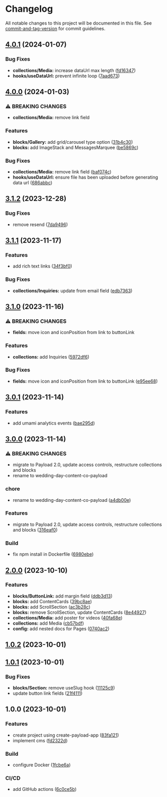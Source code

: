 # Changelog

All notable changes to this project will be documented in this file. See [commit-and-tag-version](https://github.com/absolute-version/commit-and-tag-version) for commit guidelines.

## [4.0.1](https://github.com/hjbugajski/wedding-day-content-co-payload/compare/v4.0.0...v4.0.1) (2024-01-07)

### Bug Fixes

- **collections/Media:** increase dataUrl max length ([fd16347](https://github.com/hjbugajski/wedding-day-content-co-payload/commit/fd16347df3c3c9017c2be92d5434111e6a23194c))
- **hooks/useDataUrl:** prevent infinite loop ([7aad673](https://github.com/hjbugajski/wedding-day-content-co-payload/commit/7aad673f831980f6662201b273bf03b4901224ed))

## [4.0.0](https://github.com/hjbugajski/wedding-day-content-co-payload/compare/v3.1.2...v4.0.0) (2024-01-03)

### ⚠ BREAKING CHANGES

- **collections/Media:** remove link field

### Features

- **blocks/Gallery:** add grid/carousel type option ([31b4c30](https://github.com/hjbugajski/wedding-day-content-co-payload/commit/31b4c305d68ea8d9a7fa4912bdcf495bf2d5176c))
- **blocks:** add ImageStack and MessagesMarquee ([be5869c](https://github.com/hjbugajski/wedding-day-content-co-payload/commit/be5869cdfcc5aa6b51ecf5d19d69cb364500b0ae))

### Bug Fixes

- **collections/Media:** remove link field ([baf074c](https://github.com/hjbugajski/wedding-day-content-co-payload/commit/baf074c4c0213529fb728436f6dec0f882b1fc23))
- **hooks/useDataUrl:** ensure file has been uploaded before generating data url ([686abbc](https://github.com/hjbugajski/wedding-day-content-co-payload/commit/686abbc0510a2c4b86b8f9d7fafadd9b43a53a91))

## [3.1.2](https://github.com/hjbugajski/wedding-day-content-co-payload/compare/v3.1.1...v3.1.2) (2023-12-28)

### Bug Fixes

- remove resend ([7da9496](https://github.com/hjbugajski/wedding-day-content-co-payload/commit/7da949630021cd0b024020a270a99cb16e60d1c6))

## [3.1.1](https://github.com/hjbugajski/wedding-day-content-co-payload/compare/v3.1.0...v3.1.1) (2023-11-17)

### Features

- add rich text links ([34f3bf0](https://github.com/hjbugajski/wedding-day-content-co-payload/commit/34f3bf038b0225f1b833134795afc0877ca31f12))

### Bug Fixes

- **collections/Inquiries:** update from email field ([edb7363](https://github.com/hjbugajski/wedding-day-content-co-payload/commit/edb7363491576b1cf03bffae337cf64cf911a378))

## [3.1.0](https://github.com/hjbugajski/wedding-day-content-co-payload/compare/v3.0.1...v3.1.0) (2023-11-16)

### ⚠ BREAKING CHANGES

- **fields:** move icon and iconPosition from link to buttonLink

### Features

- **collections:** add Inquiries ([5972df6](https://github.com/hjbugajski/wedding-day-content-co-payload/commit/5972df6e11da0e53e6ca0448d251a63c0e276c17))

### Bug Fixes

- **fields:** move icon and iconPosition from link to buttonLink ([e95ee68](https://github.com/hjbugajski/wedding-day-content-co-payload/commit/e95ee687e3dc701d271c4b7d7d4fc8b2924ed1af))

## [3.0.1](https://github.com/hjbugajski/wedding-day-content-co-payload/compare/v3.0.0...v3.0.1) (2023-11-14)

### Features

- add umami analytics events ([bae295d](https://github.com/hjbugajski/wedding-day-content-co-payload/commit/bae295db2dc4e4c8f3b8cf1e673162544aab6537))

## [3.0.0](https://github.com/hjbugajski/wedding-day-content-co-payload/compare/v2.0.0...v3.0.0) (2023-11-14)

### ⚠ BREAKING CHANGES

- migrate to Payload 2.0, update access controls, restructure collections and blocks
- rename to wedding-day-content-co-payload

### chore

- rename to wedding-day-content-co-payload ([a4db00e](https://github.com/hjbugajski/wedding-day-content-co-payload/commit/a4db00ef27a38b76a17ec30dba0dfcd0633422d1))

### Features

- migrate to Payload 2.0, update access controls, restructure collections and blocks ([316eaf0](https://github.com/hjbugajski/wedding-day-content-co-payload/commit/316eaf0efe6a8583f23eb756f370d5f4d3803787))

### Build

- fix npm install in Dockerfile ([6980ebe](https://github.com/hjbugajski/wedding-day-content-co-payload/commit/6980ebe7c44063877e97d5f40d6739b2bc09ed62))

## [2.0.0](https://github.com/hjbugajski/wedding-day-content-co-payload-deprecated/compare/v1.0.2...v2.0.0) (2023-10-10)

### Features

- **blocks/ButtonLink:** add margin field ([ddb3d13](https://github.com/hjbugajski/wedding-day-content-co-payload-deprecated/commit/ddb3d1377782cfcef65c5f35f6be2f9b17a6b8d4))
- **blocks:** add ContentCards ([39bc8ae](https://github.com/hjbugajski/wedding-day-content-co-payload-deprecated/commit/39bc8aebe267de315783436bffd90448efa2d841))
- **blocks:** add ScrollSection ([ac3b28c](https://github.com/hjbugajski/wedding-day-content-co-payload-deprecated/commit/ac3b28c0bb2c6fab9cdf87a0c10100bf53dcfa98))
- **blocks:** remove ScrollSection, update ContentCards ([8e44927](https://github.com/hjbugajski/wedding-day-content-co-payload-deprecated/commit/8e449274b67b79c864500aece269f7798ae6c669))
- **collections/Media:** add poster for videos ([40fa68e](https://github.com/hjbugajski/wedding-day-content-co-payload-deprecated/commit/40fa68e628d4d6505fb04b2ca8ba3c993fe4f42b))
- **collections:** add Media ([cb57bdf](https://github.com/hjbugajski/wedding-day-content-co-payload-deprecated/commit/cb57bdf405ebf38424afce0489d77cfbaf56bf33))
- **config:** add nested docs for Pages ([0740ac2](https://github.com/hjbugajski/wedding-day-content-co-payload-deprecated/commit/0740ac26bf435af02627325825dd159f94b57cb6))

## [1.0.2](https://github.com/hjbugajski/wedding-day-content-co-payload/compare/v1.0.1...v1.0.2) (2023-10-01)

## [1.0.1](https://github.com/hjbugajski/wedding-day-content-co-payload/compare/v1.0.0...v1.0.1) (2023-10-01)

### Bug Fixes

- **blocks/Section:** remove useSlug hook ([11125c9](https://github.com/hjbugajski/wedding-day-content-co-payload/commit/11125c9ece2574a39f5152cd5b59b6392df96395))
- update button link fields ([21f4111](https://github.com/hjbugajski/wedding-day-content-co-payload/commit/21f411159331949069e6fe48ddd4f6870197fc37))

## 1.0.0 (2023-10-01)

### Features

- create project using create-payload-app ([83fa121](https://github.com/hjbugajski/wedding-day-content-co-payload/commit/83fa1215772e54f8832ae83c09b260ed4bf63fe5))
- implement cms ([fd2322d](https://github.com/hjbugajski/wedding-day-content-co-payload/commit/fd2322d044018ea6cc5c06f9380ab3752e85160e))

### Build

- configure Docker ([1fcbe6a](https://github.com/hjbugajski/wedding-day-content-co-payload/commit/1fcbe6a71dbf16c79d449d0fbe524e39b731e43c))

### CI/CD

- add GitHub actions ([6c0ce5b](https://github.com/hjbugajski/wedding-day-content-co-payload/commit/6c0ce5bf485f11e910cecff899535704ccfee6fa))
